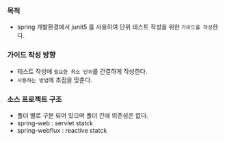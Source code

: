 ### 목적
- spring 개발환경에서 junit5 를 사용하여 단위 테스트 작성을 위한 `가이드를 작성`한다.

### 가이드 작성 방향
- 테스트 작성에 `필요한 최소 단위`를 간결하게 작성한다.
- `사용하는 방법`에 초점을 맞춘다.

### 소스 프로젝트 구조
- 폴더 별로 구분 되어 있으며 폴더 간에 의존성은 없다.
- spring-web : servlet statck
- spring-webflux : reactive statck

